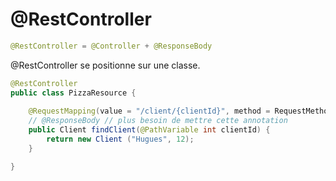 # @RestController

```java
@RestController = @Controller + @ResponseBody
```

@RestController se positionne sur une classe.

```java
@RestController
public class PizzaResource {
    
    @RequestMapping(value = "/client/{clientId}", method = RequestMethod.GET)
    // @ResponseBody // plus besoin de mettre cette annotation
    public Client findClient(@PathVariable int clientId) {
        return new Client ("Hugues", 12);
    }

}
```